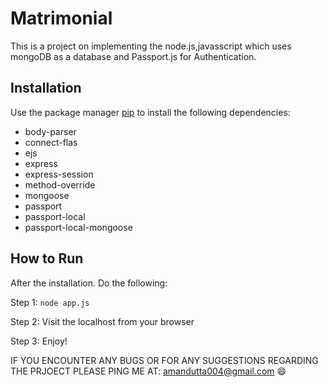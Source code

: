 # Matrimonial

This is a project on implementing the node.js,javasscript which uses mongoDB as a database and Passport.js for Authentication.

## Installation 

Use the package manager [pip](https://pip.pypa.io/en/stable/) to install the following dependencies:

 * body-parser
 * connect-flas 
 * ejs
 * express
 * express-session
 * method-override
 * mongoose 
 * passport
 * passport-local
 * passport-local-mongoose

## How to Run 
  After the installation. Do the following:
  
  Step 1: ```
          node app.js
          ```
          
  Step 2: Visit the localhost from your browser
  
  Step 3: Enjoy!
  

IF YOU ENCOUNTER ANY BUGS OR FOR ANY SUGGESTIONS REGARDING THE PRJOECT PLEASE PING ME AT: amandutta004@gmail.com :smile:
